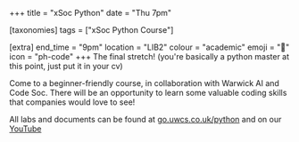 +++
title = "xSoc Python"
date = "Thu 7pm"

[taxonomies]
tags = ["xSoc Python Course"]

[extra]
end_time = "9pm"
location = "LIB2"
colour = "academic"
emoji = "🐍"
icon = "ph-code"
+++
The final stretch! (you're basically a python master at this point, just put it in your cv)

Come to a beginner-friendly course, in collaboration with Warwick AI and Code Soc. There will be an opportunity to learn some valuable coding skills that companies would love to see!

All labs and documents can be found at [go.uwcs.co.uk/python](https://go.uwcs.co.uk/python) and on our [YouTube](https://www.youtube.com/watch?v=hGJT7yCaqAQ&list=PLM7py5yAB4FwniKHqApP_0YmFeEvSQnWf)
